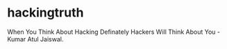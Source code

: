 # hackingtruth
When You Think About Hacking Definately Hackers Will Think About You - Kumar Atul Jaiswal.
